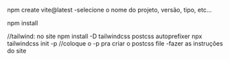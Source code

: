 npm create vite@latest
-selecione o nome do projeto, versão, tipo, etc...

npm install

//tailwind: no site
npm install -D tailwindcss postcss autoprefixer
npx tailwindcss init -p //coloque o -p pra criar o postcss file
-fazer as instruções do site